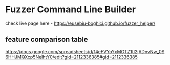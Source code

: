 # Fuzzer Command Line Builder
check live page here - https://eusebiu-boghici.github.io/fuzzer_helper/

## feature comparison table
https://docs.google.com/spreadsheets/d/14eFVYoYxMOTZ1tI2jADnvNw_0S6HHJMQXcp5NelhtY0/edit?gid=2112336385#gid=2112336385